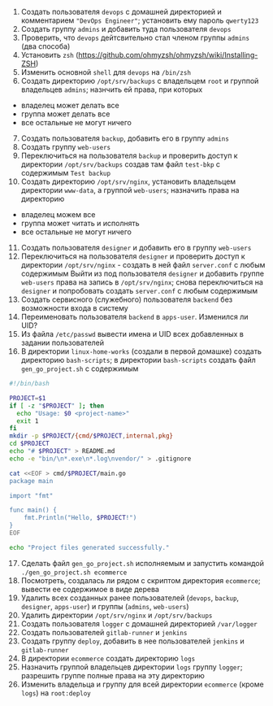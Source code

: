 1) Создать пользователя `devops` с домашней директорией и комментарием `"DevOps Engineer"`; установить ему пароль `qwerty123`
2) Создать группу `admins` и добавить туда пользователя `devops`
3) Проверить, что `devops` дейтсвительно стал членом группы `admins` (два способа)
4) Установить `zsh` (https://github.com/ohmyzsh/ohmyzsh/wiki/Installing-ZSH)
5) Изменить основной `shell` для `devops` на `/bin/zsh`
6) Создать директорию `/opt/srv/backups` с владельцем `root` и группой владельцев `admins`; назнчить ей права, при которых
- владелец может делать все
- группа может делать все
- все остальные не могут ничего
7) Создать пользователя `backup`, добавить его в группу `admins`
8) Создать группу `web-users`
9) Переключиться на пользователя `backup` и проверить доступ к директории `/opt/srv/backups` создав там файл `test-bkp` с содержимым `Test backup`
10) Создать директорию `/opt/srv/nginx`, установить владельцем директории `www-data`, а группой `web-users`; назначить права на директорию
- владелец можем все
- группа может читать и исполнять
- все остальные не могут ничего
11) Создать пользователя `designer` и добавить его в группу `web-users`
12) Переключиться на пользователя `designer` и проверить доступ к директории `/opt/srv/nginx` - создать в ней файл `server.conf` с любым содержимым
Выйти из под пользователя `designer` и добавить группе `web-users` права на запись в `/opt/srv/nginx`; снова переключиться на `designer` и попробовать создать `server.conf` с любым содержимым
13) Создать сервисного (служебного) пользователя `backend` без возможности входа в систему
14) Переименовать пользователя `backend` в `apps-user`. Изменился ли UID?
15) Из файла `/etc/passwd` вывести имена и UID всех добавленных в задании пользователей
16) В директории `linux-home-works` (создали в первой домашке) создать директорию `bash-scripts`; в директории `bash-scripts` создать файл `gen_go_project.sh` с содержимым
```bash
#!/bin/bash

PROJECT=$1
if [ -z "$PROJECT" ]; then
  echo "Usage: $0 <project-name>"
  exit 1
fi
mkdir -p $PROJECT/{cmd/$PROJECT,internal,pkg}
cd $PROJECT
echo "# $PROJECT" > README.md
echo -e "bin/\n*.exe\n*.log\nvendor/" > .gitignore

cat <<EOF > cmd/$PROJECT/main.go
package main

import "fmt"

func main() {
    fmt.Println("Hello, $PROJECT!")
}
EOF

echo "Project files generated successfully."
```
17) Сделать файл `gen_go_project.sh` исполняемым и запустить командой `./gen_go_project.sh ecommerce`
18) Посмотреть, создалась ли рядом с скриптом директория `ecommerce`; вывести ее содержимое в виде дерева
19) Удалить всех созданных ранее пользователей (`devops`, `backup`, `designer`, `apps-user`) и группы (`admins`, `web-users`)
20) Удалить директории `/opt/srv/nginx` и `/opt/srv/backups`
21) Создать пользователя `logger` с домашней директорией `/var/logger`
22) Создать пользователей `gitlab-runner` и `jenkins`
23) Создать группу `deploy`, добавить в нее пользователей `jenkins` и `gitlab-runner`
24) В директории `ecommerce` создать директорию `logs`
25) Назначить группой владельцев директории `logs` группу `logger`; разрешить группе полные права на эту директорию
26) Изменить владельца и группу для всей директории `ecommerce` (кроме `logs`) на `root:deploy`
